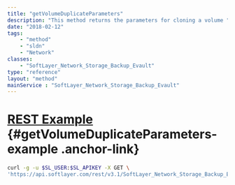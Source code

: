 ```yaml
---
title: "getVolumeDuplicateParameters"
description: "This method returns the parameters for cloning a volume "
date: "2018-02-12"
tags:
    - "method"
    - "sldn"
    - "Network"
classes:
    - "SoftLayer_Network_Storage_Backup_Evault"
type: "reference"
layout: "method"
mainService : "SoftLayer_Network_Storage_Backup_Evault"
---
```


# [REST Example](#getVolumeDuplicateParameters-example) <a href="/article/rest/"><i class="fas fa-question"></i></a> {#getVolumeDuplicateParameters-example .anchor-link} 
```bash
curl -g -u $SL_USER:$SL_APIKEY -X GET \
'https://api.softlayer.com/rest/v3.1/SoftLayer_Network_Storage_Backup_Evault/{SoftLayer_Network_Storage_Backup_EvaultID}/getVolumeDuplicateParameters'
```
